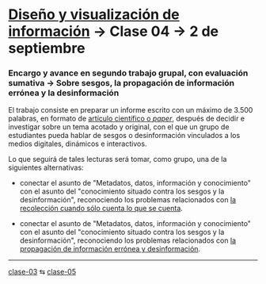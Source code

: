 # [Diseño y visualización de información](https://github.com/profesorfaco/troncal) → Clase 04 → 2 de septiembre

### Encargo y avance en segundo trabajo grupal, con evaluación sumativa → Sobre sesgos, la propagación de información errónea y la desinformación

El trabajo consiste en preparar un informe escrito con un máximo de 3.500 palabras, en formato de [artículo científico o *paper*](https://bibliotecas.duoc.cl/documentos-academicos-y-presentaciones/formato-articulo-paper), después de decidir e investigar sobre un tema acotado y original, con el que un grupo de estudiantes pueda hablar de sesgos o desinformación vinculados a los medios digitales, dinámicos e interactivos.


Lo que seguirá de tales lecturas será tomar, como grupo, una de la siguientes alternativas:

- conectar el asunto de "Metadatos, datos, información y conocimiento" con el asunto del "conocimiento situado contra los sesgos y la desinformación", reconociendo los problemas relacionados con [la recolección cuando sólo cuenta lo que se cuenta](https://data-feminism.mitpress.mit.edu/pub/tzq8d54o/release/1).
  
- conectar el asunto de "Metadatos, datos, información y conocimiento" con el asunto del "conocimiento situado contra los sesgos y la desinformación", reconociendo los problemas relacionados con [la propagación de información errónea y desinformación](https://minciencia.gob.cl/uploads/filer_public/26/cb/26cb92cb-5614-4e7c-a46e-f001a2b838b1/informe_i_-_el_fenomeno_de_la_desinformacion_global_y_en_chile_1.pdf).
   

_ _ _ _ 

[clase-03](https://github.com/profesorfaco/troncal/blob/main/clase-03/README.md) ⇆ [clase-05](https://github.com/profesorfaco/troncal/blob/main/clase-05/README.md)
